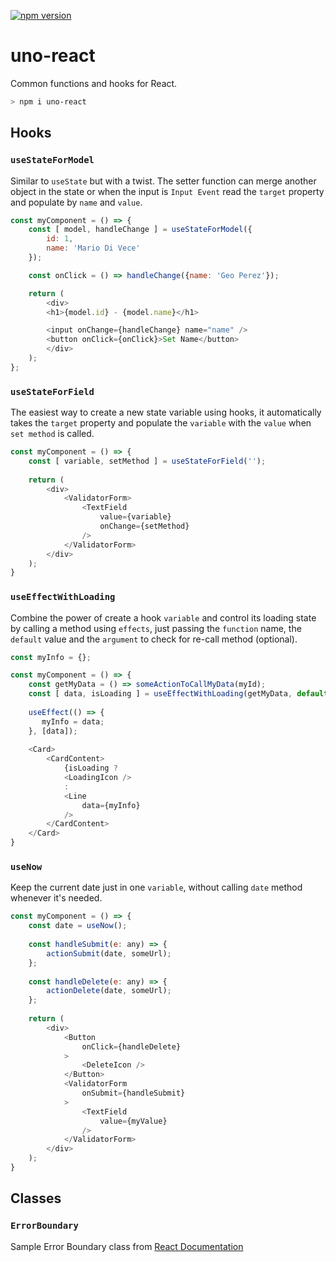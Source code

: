[![npm version](https://badge.fury.io/js/uno-react.svg)](https://badge.fury.io/js/uno-react)

# uno-react
Common functions and hooks for React.

```bash
> npm i uno-react
```

## Hooks

### `useStateForModel`

Similar to `useState` but with a twist. The setter function can merge another object in the state or when the input is `Input Event` read the `target` property and populate by `name` and `value`.

```javascript
const myComponent = () => {
    const [ model, handleChange ] = useStateForModel({
        id: 1,
        name: 'Mario Di Vece'
    });

    const onClick = () => handleChange({name: 'Geo Perez'});

    return (
        <div>
        <h1>{model.id} - {model.name}</h1>

        <input onChange={handleChange} name="name" />
        <button onClick={onClick}>Set Name</button>
        </div>
    );
};
```

### `useStateForField`
The easiest way to create a new state variable using hooks, it automatically takes the `target` property and populate the `variable` with the `value` when `set method` is called.

```javascript
const myComponent = () => {
    const [ variable, setMethod ] = useStateForField('');
    
    return (
        <div>
            <ValidatorForm>
                <TextField
                    value={variable}
                    onChange={setMethod}
                />
            </ValidatorForm>
        </div>
    );
}
```

### `useEffectWithLoading`
Combine the power of create a hook `variable` and control its loading state by calling a method using `effects`, just passing the `function` name, the `default` value and the `argument` to check for re-call method (optional).

```javascript
const myInfo = {};

const myComponent = () => {
    const getMyData = () => someActionToCallMyData(myId);
    const [ data, isLoading ] = useEffectWithLoading(getMyData, default, argument);
    
    useEffect(() => {
       myInfo = data;
    }, [data]);
    
    <Card>
        <CardContent>
            {isLoading ?
            <LoadingIcon />
            :
            <Line
                data={myInfo}
            />
        </CardContent>
    </Card>
}
```

### `useNow`
Keep the current date just in one `variable`, without calling `date` method whenever it's needed.

```javascript
const myComponent = () => {
    const date = useNow();
    
    const handleSubmit(e: any) => {
        actionSubmit(date, someUrl);
    };
    
    const handleDelete(e: any) => {
        actionDelete(date, someUrl);
    };
    
    return (
        <div>
            <Button
                onClick={handleDelete}
            >
                <DeleteIcon />
            </Button>
            <ValidatorForm
                onSubmit={handleSubmit}
            >
                <TextField
                    value={myValue}
                />
            </ValidatorForm>
        </div>
    );
}
```

## Classes

### `ErrorBoundary`

Sample Error Boundary class from [React Documentation](https://reactjs.org/docs/error-boundaries.html)
